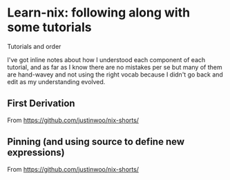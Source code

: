 # Learn-nix: following along with some tutorials

Tutorials and order

I've got inline notes about how I understood each component
of each tutorial, and as far as I know there are no mistakes
per se but many of them are hand-wavey and not using the right
vocab because I didn't go back and edit as my understanding
evolved.

## First Derivation

From https://github.com/justinwoo/nix-shorts/

## Pinning (and using source to define new expressions)

From https://github.com/justinwoo/nix-shorts/
